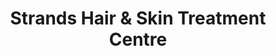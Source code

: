 ---
title: "Strands Hair & Skin Treatment Centre"
url: /vancouver/strands-hair-und-skin-treatment-centre/
shop: Kosmetik
---